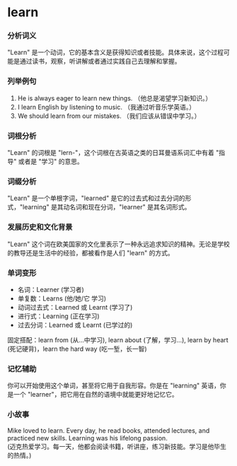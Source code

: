 # learn

### 分析词义

  

"Learn" 是一个动词，它的基本含义是获得知识或者技能。具体来说，这个过程可能是通过读书，观察，听讲解或者通过实践自己去理解和掌握。

  

### 列举例句

  

1.  He is always eager to learn new things. （他总是渴望学习新知识。）
2.  I learn English by listening to music. （我通过听音乐学英语。）
3.  We should learn from our mistakes. （我们应该从错误中学习。）

  

### 词根分析

  

"Learn" 的词根是 "lern-"，这个词根在古英语之类的日耳曼语系词汇中有着 "指导" 或者是 "学习" 的意思。

  

### 词缀分析

  

"Learn" 是一个单根字词，"learned" 是它的过去式和过去分词的形式，"learning" 是其动名词和现在分词，"learner" 是其名词形式。

  

### 发展历史和文化背景

  

"Learn" 这个词在欧美国家的文化里表示了一种永远追求知识的精神。无论是学校的教导还是生活中的经验，都被看作是人们 "learn" 的方式。

  

### 单词变形

  

*   名词：Learner (学习者)
*   单复数：Learns (他/她/它 学习)
*   动词过去式：Learned 或 Learnt (学习了)
*   进行式：Learning (正在学习)
*   过去分词：Learned 或 Learnt (已学过的)

  

固定搭配：learn from (从...中学习), learn about (了解，学习...), learn by heart (死记硬背)，learn the hard way (吃一堑，长一智)

  

### 记忆辅助

  

你可以开始使用这个单词，甚至将它用于自我形容。你是在 "learning" 英语，你是一个 "learner"，把它用在自然的语境中就能更好地记忆它。

  

### 小故事

  

Mike loved to learn. Every day, he read books, attended lectures, and practiced new skills. Learning was his lifelong passion.  
(迈克热爱学习。每一天，他都会阅读书籍，听讲座，练习新技能。学习是他毕生的热情。)
